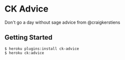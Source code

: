 # CK Advice

Don't go a day without sage advice from @craigkerstiens

## Getting Started

```
$ heroku plugins:install ck-advice
$ heroku ck:advice
```
